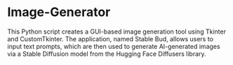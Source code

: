 # Image-Generator
This Python script creates a GUI-based image generation tool using Tkinter and CustomTkinter. The application, named Stable Bud, allows users to input text prompts, which are then used to generate AI-generated images via a Stable Diffusion model from the Hugging Face Diffusers library.
